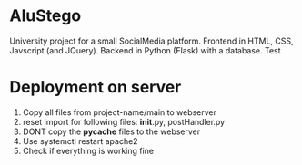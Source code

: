 # AluStego

University project for a small SocialMedia platform. Frontend in HTML, CSS, Javscript (and JQuery). Backend in Python (Flask) with a database. Test


# Deployment on server

1. Copy all files from project-name/main to webserver
2. reset import for following files: __init__.py, postHandler.py
3. DONT copy the __pycache__ files to the webserver
4. Use systemctl restart apache2
5. Check if everything is working fine
